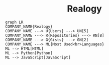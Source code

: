 <h1 align="center">Realogy</h1>

```mermaid
graph LR
COMPANY_NAME{Realogy}
COMPANY_NAME ---> U{Users} ---> UN[5]
COMPANY_NAME ---> R{Repositories} ---> RN[8]
COMPANY_NAME ---> G{Gists} ---> GN[2]
COMPANY_NAME ---> ML{Most Used<br>Languages}
ML --> HTML[HTML]
ML --> Python[Python]
ML --> JavaScript[JavaScript]
```

